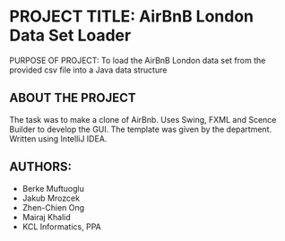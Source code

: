 # PROJECT TITLE: AirBnB London Data Set Loader

PURPOSE OF PROJECT: To load the AirBnB London data set from the provided csv file into a Java data structure

## ABOUT THE PROJECT

The task was to make a clone of AirBnb. Uses Swing, FXML and Scence Builder to develop the GUI. The template was given by the department. Written using IntelliJ IDEA.


## AUTHORS:
- Berke Muftuoglu
- Jakub Mrozcek
- Zhen-Chien Ong
- Mairaj Khalid
- KCL Informatics, PPA
